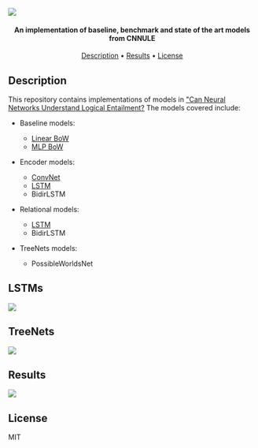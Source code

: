 ![](https://github.com/jomanovic/If-or-If-not/blob/master/display/cnnule.png)
<h4 align="center">An implementation of baseline, benchmark and state of the art models from CNNULE</a></h4>

<p align="center">
  <a href="#description">Description</a> •
  <a href="#results">Results</a> •
  <a href="#license">License</a>
</p>


## Description

This repository contains implementations of models in ["Can Neural Networks Understand Logical Entailment?](https://openreview.net/pdf?id=SkZxCk-0Z) The models covered include:

- Baseline models: 
  - [Linear BoW](https://en.wikipedia.org/wiki/Bag-of-words_model)
  - [MLP BoW](https://en.wikipedia.org/wiki/Bag-of-words_model)

- Encoder models: 
  - [ConvNet](https://arxiv.org/abs/1509.01626)
  - [LSTM](https://www.bioinf.jku.at/publications/older/2604.pdf)
  - BidirLSTM 

- Relational models:
  - [LSTM](https://www.bioinf.jku.at/publications/older/2604.pdf)
  - BidirLSTM

- TreeNets models: 
  - PossibleWorldsNet

## LSTMs

![](https://github.com/jomanovic/If-or-If-not/blob/master/display/lstmbidir.png)

## TreeNets

![](https://github.com/jomanovic/If-or-If-not/blob/master/display/recursive.png)

## Results

![](https://github.com/jomanovic/If-or-If-not/blob/master/display/results.png)

## License
MIT
